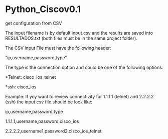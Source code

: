 # Python_Ciscov0.1
get configuration from CSV

The input filename is by default input.csv and the results are saved into RESULTADOS.txt (both files must be in the same project folder).

The CSV input File must have the following header:

"ip,username,password,type"

The type is the connection option and could be one of the following options:

*Telnet: cisco_ios_telnet

*ssh: cisco_ios

Example:
If yoy want to review connectivity for 1.1.1.1 (telnet) and 2.2.2.2 (ssh) the input.csv file should be look like:

ip,username,password,type

1.1.1.1,username,password,cisco_ios

2.2.2.2,username1,password2,cisco_ios_telnet
